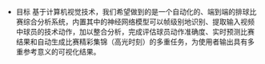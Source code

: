 * 目标
    基于计算机视觉技术，我们希望做到的是一个自动化的、端到端的排球比赛综合分析系统，内置其中的神经网络模型可以帧级别地识别、提取输入视频中球员的技术动作，加以整合分析，完成评估球员动作准确度、实时预测比赛结果和自动生成比赛精彩集锦（高光时刻）的多重任务，为使用者输出具有多重参考意义的可视化结果。